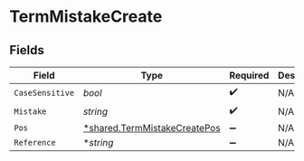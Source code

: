# TermMistakeCreate


## Fields

| Field                                                                       | Type                                                                        | Required                                                                    | Description                                                                 |
| --------------------------------------------------------------------------- | --------------------------------------------------------------------------- | --------------------------------------------------------------------------- | --------------------------------------------------------------------------- |
| `CaseSensitive`                                                             | *bool*                                                                      | :heavy_check_mark:                                                          | N/A                                                                         |
| `Mistake`                                                                   | *string*                                                                    | :heavy_check_mark:                                                          | N/A                                                                         |
| `Pos`                                                                       | [*shared.TermMistakeCreatePos](../../models/shared/termmistakecreatepos.md) | :heavy_minus_sign:                                                          | N/A                                                                         |
| `Reference`                                                                 | **string*                                                                   | :heavy_minus_sign:                                                          | N/A                                                                         |